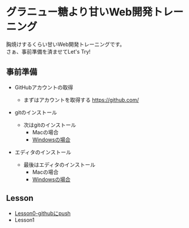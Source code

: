# グラニュー糖より甘いWeb開発トレーニング

胸焼けするくらい甘いWeb開発トレーニングです。  
さぁ、事前準備を済ませてLet's Try!

## 事前準備
+ GitHubアカウントの取得
  - まずはアカウントを取得する https://github.com/


+ gitのインストール
  + 次はgitのインストール
    + Macの場合
    + [Windowsの場合](https://github.com/shiro83/special_training_in_hell_TypeWeb/wiki/git%E3%82%A4%E3%83%B3%E3%82%B9%E3%83%88%E3%83%BC%E3%83%AB%EF%BC%88Windows%EF%BC%89)


+ エディタのインストール
  + 最後はエディタのインストール
    + Macの場合
    + [Windowsの場合](https://github.com/shiro83/special_training_in_hell_TypeWeb/wiki/%E3%82%A8%E3%83%87%E3%82%A3%E3%82%BF%E3%82%A4%E3%83%B3%E3%82%B9%E3%83%88%E3%83%BC%E3%83%AB%EF%BC%88Windows%EF%BC%89)

## Lesson
+ [Lesson0-githubにpush](Lesson0/Lesson0.md)
+ Lesson1
